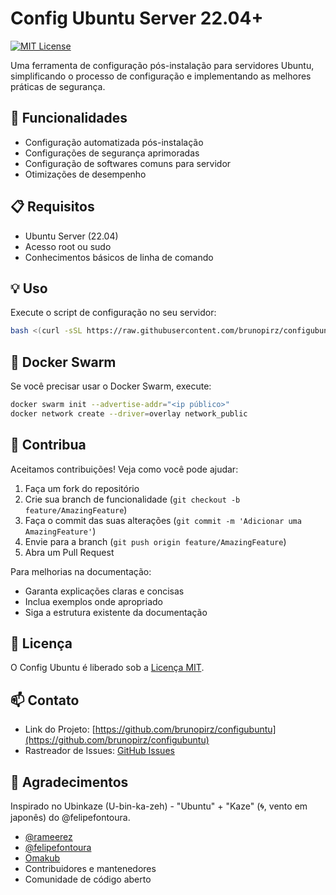 # Config Ubuntu Server 22.04+

[![MIT License](https://img.shields.io/badge/License-MIT-green.svg)](https://opensource.org/licenses/MIT)

Uma ferramenta de configuração pós-instalação para servidores Ubuntu, simplificando o processo de configuração e implementando as melhores práticas de segurança.

## 🚀 Funcionalidades

- Configuração automatizada pós-instalação
- Configurações de segurança aprimoradas
- Configuração de softwares comuns para servidor
- Otimizações de desempenho

## 📋 Requisitos

- Ubuntu Server (22.04)
- Acesso root ou sudo
- Conhecimentos básicos de linha de comando

## 💡 Uso

Execute o script de configuração no seu servidor:

```bash
bash <(curl -sSL https://raw.githubusercontent.com/brunopirz/configubuntu/refs/heads/main/boot.sh)
```

## 🐋 Docker Swarm

Se você precisar usar o Docker Swarm, execute:

```bash
docker swarm init --advertise-addr="<ip público>"
docker network create --driver=overlay network_public
```

## 🤝 Contribua

Aceitamos contribuições! Veja como você pode ajudar:

1. Faça um fork do repositório
2. Crie sua branch de funcionalidade (`git checkout -b feature/AmazingFeature`)
3. Faça o commit das suas alterações (`git commit -m 'Adicionar uma AmazingFeature'`)
4. Envie para a branch (`git push origin feature/AmazingFeature`)
5. Abra um Pull Request

Para melhorias na documentação:

- Garanta explicações claras e concisas
- Inclua exemplos onde apropriado
- Siga a estrutura existente da documentação

## 📝 Licença

O Config Ubuntu é liberado sob a [Licença MIT](https://opensource.org/licenses/MIT).

## 📫 Contato

- Link do Projeto: [https://github.com/brunopirz/configubuntu](https://github.com/brunopirz/configubuntu)
- Rastreador de Issues: [GitHub Issues](https://github.com/brunopirz/configubuntu)

## 🙏 Agradecimentos

Inspirado no Ubinkaze (U-bin-ka-zeh) - "Ubuntu" + "Kaze" (🌀, vento em japonês) do @felipefontoura.

- [@rameerez](https://github.com/rameerez)
- [@felipefontoura](https://github.com/felipefontoura)
- [Omakub](https://omakub.org/)
- Contribuidores e mantenedores
- Comunidade de código aberto
